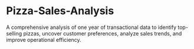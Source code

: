# Pizza-Sales-Analysis
A comprehensive analysis of one year of transactional data to identify top-selling pizzas, uncover customer preferences, analyze sales trends, and improve operational efficiency. 
